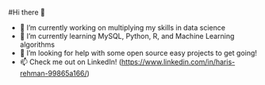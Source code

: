 #Hi there 👋

- 🔭 I’m currently working on multiplying my skills in data science
- 🌱 I’m currently learning MySQL, Python, R, and Machine Learning algorithms
- 🤔 I’m looking for help with some open source easy projects to get going!
- 📫 Check me out on LinkedIn! (https://www.linkedin.com/in/haris-rehman-99865a166/) 

<!--
**Harri200191/Harri200191** is a ✨ _special_ ✨ repository because its `README.md` (this file) appears on your GitHub profile.

Here are some ideas to get you started:

- 🔭 I’m currently working on ...
- 🌱 I’m currently learning ...
- 👯 I’m looking to collaborate on ...
- 🤔 I’m looking for help with ...
- 💬 Ask me about ...
- 📫 How to reach me: ...
- 😄 Pronouns: ...
- ⚡ Fun fact: ...
-->
